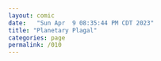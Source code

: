```yaml
---
layout: comic
date:   "Sun Apr  9 08:35:44 PM CDT 2023"
title: "Planetary Plagal"
categories: page
permalink: /010
---
```

